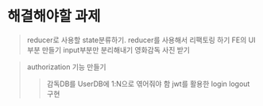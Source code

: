 # 해결해야할 과제

> reducer로 사용할 state분류하기. reducer를 사용해서 리팩토링 하기
> FE의 UI부분 만들기
> input부분만 분리해내기
> 영화감독 사진 받기

> authorization 기능 만들기
>
> > 감독DB를 UserDB에 1:N으로 엮어줘야 함
> > jwt를 활용한 login logout 구현

